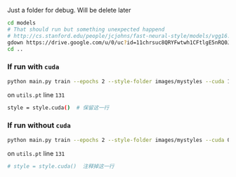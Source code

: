 Just a folder for debug. Will be delete later
```bash
cd models
# That should run but something unexpected happend 
# http://cs.stanford.edu/people/jcjohns/fast-neural-style/models/vgg16.t7
gdown https://drive.google.com/u/0/uc?id=11chrsuc8QRYFwtwh1CFtlgE5nRQ0Jwpw
cd ..
```
### If run with `cuda` 
```bash 
python main.py train --epochs 2 --style-folder images/mystyles --cuda 1
```
on `utils.pt` line `131`
```bash
style = style.cuda()  # 保留这一行
```

### If run without `cuda`
```bash
python main.py train --epochs 2 --style-folder images/mystyles --cuda 0
```
on `utils.pt` line `131`
```bash
# style = style.cuda()  注释掉这一行
```
